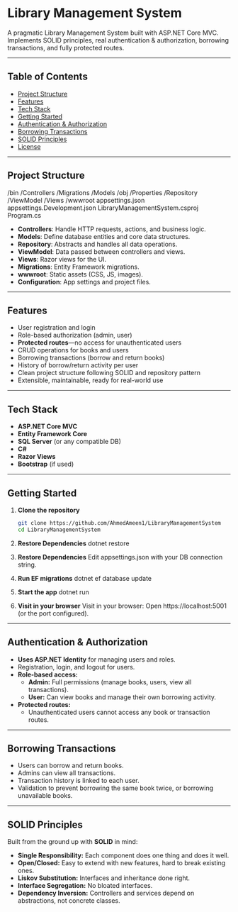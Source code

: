 # Library Management System

A pragmatic Library Management System built with ASP.NET Core MVC. Implements SOLID principles, real authentication & authorization, borrowing transactions, and fully protected routes.

---

## Table of Contents

- [Project Structure](#project-structure)
- [Features](#features)
- [Tech Stack](#tech-stack)
- [Getting Started](#getting-started)
- [Authentication & Authorization](#authentication--authorization)
- [Borrowing Transactions](#borrowing-transactions)
- [SOLID Principles](#solid-principles)
- [License](#license)

---

## Project Structure

/bin
/Controllers
/Migrations
/Models
/obj
/Properties
/Repository
/ViewModel
/Views
/wwwroot
appsettings.json
appsettings.Development.json
LibraryManagementSystem.csproj
Program.cs



- **Controllers**: Handle HTTP requests, actions, and business logic.
- **Models**: Define database entities and core data structures.
- **Repository**: Abstracts and handles all data operations.
- **ViewModel**: Data passed between controllers and views.
- **Views**: Razor views for the UI.
- **Migrations**: Entity Framework migrations.
- **wwwroot**: Static assets (CSS, JS, images).
- **Configuration**: App settings and project files.

---

## Features

- User registration and login
- Role-based authorization (admin, user)
- **Protected routes**—no access for unauthenticated users
- CRUD operations for books and users
- Borrowing transactions (borrow and return books)
- History of borrow/return activity per user
- Clean project structure following SOLID and repository pattern
- Extensible, maintainable, ready for real-world use

---

## Tech Stack

- **ASP.NET Core MVC**
- **Entity Framework Core**
- **SQL Server** (or any compatible DB)
- **C#**
- **Razor Views**
- **Bootstrap** (if used)

---

## Getting Started

1. **Clone the repository**
   ```bash
   git clone https://github.com/AhmedAmeen1/LibraryManagementSystem
   cd LibraryManagementSystem


2. **Restore Dependencies**
  dotnet restore

3. **Restore Dependencies**
  Edit appsettings.json with your DB connection string.

4. **Run EF migrations**
  dotnet ef database update

5. **Start the app**
  dotnet run

6. **Visit in your browser**
Visit in your browser:
Open https://localhost:5001 (or the port configured).

---


## Authentication & Authorization

- **Uses ASP.NET Identity** for managing users and roles.
- Registration, login, and logout for users.
- **Role-based access:**
  - **Admin:** Full permissions (manage books, users, view all transactions).
  - **User:** Can view books and manage their own borrowing activity.
- **Protected routes:**
  - Unauthenticated users cannot access any book or transaction routes.

---

## Borrowing Transactions

- Users can borrow and return books.
- Admins can view all transactions.
- Transaction history is linked to each user.
- Validation to prevent borrowing the same book twice, or borrowing unavailable books.

---

## SOLID Principles

Built from the ground up with **SOLID** in mind:
- **Single Responsibility:** Each component does one thing and does it well.
- **Open/Closed:** Easy to extend with new features, hard to break existing ones.
- **Liskov Substitution:** Interfaces and inheritance done right.
- **Interface Segregation:** No bloated interfaces.
- **Dependency Inversion:** Controllers and services depend on abstractions, not concrete classes.
